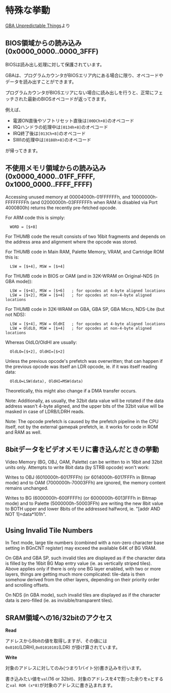 # 特殊な挙動

[GBA Unpredictable Things](https://problemkaputt.de/gbatek.htm#gbaunpredictablethings)より

## BIOS領域からの読み込み(0x0000_0000..0000_3FFF)

BIOSは読み出し処理に対して保護されています。

GBAは、プログラムカウンタがBIOSエリア内にある場合に限り、オペコードやデータを読み出すことができます。

プログラムカウンタがBIOSエリアにない場合に読み出しを行うと、正常にフェッチされた最新のBIOSオペコードが返ってきます。

例えば、

- 電源ON直後やソフトリセット直後は`[00DCh+8]`のオペコード
- IRQハンドラの処理中は`[0134h+8]`のオペコード
- IRQ終了後は`[013Ch+8]`のオペコード
- SWIの処理中は`[0188h+8]`のオペコード

が帰ってきます。

## 不使用メモリ領域からの読み込み (0x0000_4000..01FF_FFFF, 0x1000_0000..FFFF_FFFF)

Accessing unused memory at 00004000h-01FFFFFFh, and 10000000h-FFFFFFFFh (and 02000000h-03FFFFFFh when RAM is disabled via Port 4000800h) returns the recently pre-fetched opcode. 

For ARM code this is simply:

```
  WORD = [$+8]
```

For THUMB code the result consists of two 16bit fragments and depends on the address area and alignment where the opcode was stored.

For THUMB code in Main RAM, Palette Memory, VRAM, and Cartridge ROM this is:

```
  LSW = [$+4], MSW = [$+4]
```

For THUMB code in BIOS or OAM (and in 32K-WRAM on Original-NDS (in GBA mode)):

```
  LSW = [$+4], MSW = [$+6]   ; for opcodes at 4-byte aligned locations
  LSW = [$+2], MSW = [$+4]   ; for opcodes at non-4-byte aligned locations
```

For THUMB code in 32K-WRAM on GBA, GBA SP, GBA Micro, NDS-Lite (but not NDS):

```
  LSW = [$+4], MSW = OldHI   ; for opcodes at 4-byte aligned locations
  LSW = OldLO, MSW = [$+4]   ; for opcodes at non-4-byte aligned locations
```

Whereas OldLO/OldHI are usually:

```
  OldLO=[$+2], OldHI=[$+2]
```

Unless the previous opcode's prefetch was overwritten; that can happen if the previous opcode was itself an LDR opcode, ie. if it was itself reading data:

```
  OldLO=LSW(data), OldHI=MSW(data)
```

Theoretically, this might also change if a DMA transfer occurs.

Note: Additionally, as usually, the 32bit data value will be rotated if the data address wasn't 4-byte aligned, and the upper bits of the 32bit value will be masked in case of LDRB/LDRH reads.

Note: The opcode prefetch is caused by the prefetch pipeline in the CPU itself, not by the external gamepak prefetch, ie. it works for code in ROM and RAM as well.

## 8bitデータをビデオメモリに書き込んだときの挙動

Video Memory (BG, OBJ, OAM, Palette) can be written to in 16bit and 32bit units only. Attempts to write 8bit data (by STRB opcode) won't work: 

Writes to OBJ (6010000h-6017FFFh) (or 6014000h-6017FFFh in Bitmap mode) and to OAM (7000000h-70003FFh) are ignored, the memory content remains unchanged.

Writes to BG (6000000h-600FFFFh) (or 6000000h-6013FFFh in Bitmap mode) and to Palette (5000000h-50003FFh) are writing the new 8bit value to BOTH upper and lower 8bits of the addressed halfword, ie. "[addr AND NOT 1]=data*101h".

## Using Invalid Tile Numbers

In Text mode, large tile numbers (combined with a non-zero character base setting in BGnCNT register) may exceed the available 64K of BG VRAM.

On GBA and GBA SP, such invalid tiles are displayed as if the character data is filled by the 16bit BG Map entry value (ie. as vertically striped tiles). Above applies only if there is only one BG layer enabled, with two or more layers, things are getting much more complicated: tile-data is then somehow derived from the other layers, depending on their priority order and scrolling offsets.

On NDS (in GBA mode), such invalid tiles are displayed as if the character data is zero-filled (ie. as invisible/transparent tiles).

## SRAM領域への16/32bitのアクセス

**Read**

アドレスから8bitの値を取得しますが、その値には `0x0101`(LDRH),`0x01010101`(LDR) が掛け算されています。

**Write**

対象のアドレスに対してのみ(つまり1バイト分)書き込みを行います。

書き込みたい値を`val`(16 or 32bit)、対象のアドレスを4で割った余りを`x`とすると`val ROR (x*8)`が対象のアドレスに書き込まれます。

